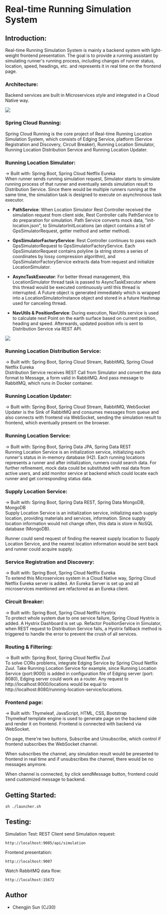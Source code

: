 # Real-time Running Simulation System
## Introduction:
Real-time Running Simulation System is mainly a backend system with light-weight frontend presentation. The goal is to provide a running assistant by simulating runner's running process, including changes of runner status, location, speed, headings, etc. and represents it in real time on the frontend page.

### Architecture:
Backend services are built in Microservices style and integrated in a Cloud Native way.

![](https://github.com/CJ30/real-time-running-location-simulation-system/blob/master/pics/runningArchitecture.png)


### Spring Cloud Running:
Spring Cloud Running is the core project of Real-time Running Location Simulation System, which consists of Edging Service, platform (Service Registration and Discovery, Circuit Breaker), Running Location Simulator, Running Location Distribution Service and Running Location Updater.


### Running Location Simulator:
-> Built with: Spring Boot, Spring Cloud Netflix Eureka <br />
When runner sends running simulation request, Simulator starts to simulate running process of that runner and eventually sends simulation result to Distribution Service. Since there would be multiple runners running at the same time, the simulation task is designed to execute on asynchronous task executor.

* **PathService**:
	When Location Simulator Rest Controller received the simulation request from client side, Rest Controller calls PathService to do preparation for simulation. Path Service converts mock data, "init-location.json", to SimulatorInitLocations (an object contains a list of GpsSimulatorRequest, getter method and setter method).

* **GpsSimulatorFactoryService**:
	Rest Controller continues to pass each GpsSimulatorRequest to GpsSimulatorFactoryService. Each GpsSimulatorRequest contains polyline (a string stores a series of coordinates by lossy compression algorithm), and GpsSimulatorFactoryService extracts data from request and initialize LocationSimulator.

* **AsyncTaskExecutor**:
	For better thread management, this LocationSimulator thread task is passed to AsyncTaskExecutor where this thread would be executed continuously until this thread is interrupted. A Future object is generated immediately which is wrapped into a LocationSimulatorInstance object and stored in a future Hashmap used for canceling thread.

* **NavUtils & PositionService**:
	During execution, NavUtils service is used to calculate next Point on the earth surface based on current position, heading and speed. Afterwards, updated position info is sent to Distribution Service via REST API.

![](https://github.com/CJ30/real-time-running-location-simulation-system/blob/master/pics/simulator.png)


### Running Location Distribution Service:
-> Built with: Spring Boot, Spring Cloud Stream, RabbitMQ, Spring Cloud Netflix Eureka <br />
Distribution Service receives REST Call from Simulator and convert the data format to Message, a form valid in RabbitMQ. And pass message to RabbitMQ, which runs in Docker container.


### Running Location Updater:
-> Built with: Spring Boot, Spring Cloud Stream, RabbitMQ, WebSocket <br />
Updater is the Sink of RabbitMQ and consumes messages from queue and also connects with frontend via WebSocket, sending the simulation result to frontend, which eventually present on the browser.


### Running Location Service:
-> Built with: Spring Boot, Spring Data JPA, Spring Data REST <br />
Running Location Service is an initialization service, initializing each runner's status in in-memory database (H2). Each running locations represents a runner and after initialization, runners could search data. For further refinement, mock data could be substituted with real data from active users, and add monitor service at backend which could locate each runner and get corresponding status data.


### Supply Location Service:
-> Built with: Spring Boot, Spring Data REST, Spring Data MongoDB, MongoDB <br />
Supply Location Service is an initialization service, initializing each supply location, providing materials and services, information. Since supply location information would not change often, this data is store in NoSQL database (MongoDB). 

Runner could send request of finding the nearest supply location to Supply Location Service, and the nearest location information would be sent back and runner could acquire supply.


### Service Registration and Discovery:
-> Built with: Spring Boot, Spring Cloud Netflix Eureka <br />
To extend this Microservices system in a Cloud Native way, Spring Cloud Netflix Eureka server is added. An Eureka Server is set up and all microservices mentioned are refactored as an Eureka client. 


### Circuit Breaker:
-> Built with: Spring Boot, Spring Cloud Netflix Hystrix <br />
To protect whole system due to one service failure, Spring Cloud Hystrix is added. A Hystrix Dashboard is set up. Refactor PositionService in Simulator, when REST request to Distribution Service fails, a Hystrix fallback method is triggered to handle the error to prevent the crush of all services.


### Routing & Filtering:
-> Built with: Spring Boot, Spring Cloud Netflix Zuul <br />
To solve CORs problems, integrate Edging Service by Spring Cloud Netflix Zuul. Take Running Location Service for example, since Running Location Service (port:9000) is added in configuration file of Edging server (port: 8080), Edging server could work as a router. Any request to http://localhost:9000/locations would be equal to http://localhost:8080/running-location-service/locations.


### Frontend page:
-> Built with: Thymeleaf, JavaScript, HTML, CSS, Bootstrap <br />
Thymeleaf template engine is used to generate page on the backend side and render it on frontend. Frontend is connected with backend via WebSocket.

On page, there're two buttons, Subscribe and Unsubscribe, which control if frontend subscribes the WebSocket channel.

When subscribes the channel, any simulation result would be presented to frontend in real time and if unsubscribes the channel, there would be no messages anymore.

When channel is connected, by click sendMessage button, frontend could send customized message to backend. 


## Getting Started:
```
sh ./launcher.sh
```


## Testing:
Simulation Test:
REST Client send Simulation request:
```
http://localhost:9005/api/simulation
```
Frontend presentation:
```
http://localhost:9007
```
Watch RabbitMQ data flow:
```
http://localhost:15672
```

## Author
* Chengjin Sun (CJ30)
